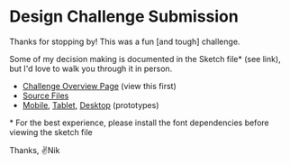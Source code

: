 # Design Challenge Submission

Thanks for stopping by! This was a fun [and tough] challenge. 

Some of my decision making is documented in the Sketch file* (see link), but I'd love to walk you through it in person.

- [Challenge Overview Page](https://codepen.io/npayne/live/odYvYV) (view this first)
- [Source Files](https://github.com/nikpayne/design-challenge)
- [Mobile](https://marvelapp.com/2hh01cf/), [Tablet](https://marvelapp.com/6a3bj33/), [Desktop](https://marvelapp.com/2hh609h/) (prototypes)

\* For the best experience, please install the font dependencies before viewing the sketch file

Thanks,
✌️Nik
